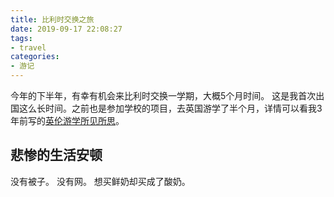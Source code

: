 ```yaml
---
title: 比利时交换之旅
date: 2019-09-17 22:08:27
tags:
- travel
categories:
- 游记
---
```


今年的下半年，有幸有机会来比利时交换一学期，大概5个月时间。
这是我首次出国这么长时间。之前也是参加学校的项目，去英国游学了半个月，详情可以看我3年前写的[英伦游学所见所思](https://youngforest.github.io/2016/08/25/my-britain-trip/)。

## 悲惨的生活安顿

没有被子。
没有网。
想买鲜奶却买成了酸奶。
